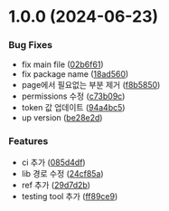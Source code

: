 # 1.0.0 (2024-06-23)


### Bug Fixes

* fix main file ([02b6f61](https://github.com/sonwonjae/react-markdownarea/commit/02b6f61706e2f0c4bedd2b4eb82ee8758d591912))
* fix package name ([18ad560](https://github.com/sonwonjae/react-markdownarea/commit/18ad560128e018edb36ef966ba8b01c3b579d040))
* page에서 필요없는 부분 제거 ([f8b5850](https://github.com/sonwonjae/react-markdownarea/commit/f8b5850f6198faa1e52c7dfd504109c4a735fde0))
* permissions 수정 ([c73b09c](https://github.com/sonwonjae/react-markdownarea/commit/c73b09c310e01e651eb0e0185c775e3d3ff43cdc))
* token 값 업데이트 ([94a4bc5](https://github.com/sonwonjae/react-markdownarea/commit/94a4bc546402120aa9a61ad70637d296f1210697))
* up version ([be28e2d](https://github.com/sonwonjae/react-markdownarea/commit/be28e2dd1b283ffc4a8f9f3ee08980e9cba2e249))


### Features

* ci 추가 ([085d4df](https://github.com/sonwonjae/react-markdownarea/commit/085d4df77ad7d2061769f95be8b2226370196b52))
* lib 경로 수정 ([24cf85a](https://github.com/sonwonjae/react-markdownarea/commit/24cf85a329ba16e2b5174fa1bf83f684db207cc1))
* ref 추가 ([29d7d2b](https://github.com/sonwonjae/react-markdownarea/commit/29d7d2bd9508012262ddf915b018d84fd43a1d62))
* testing tool 추가 ([ff89ce9](https://github.com/sonwonjae/react-markdownarea/commit/ff89ce9305091e37ed1d2f431a969efca7a768d2))
